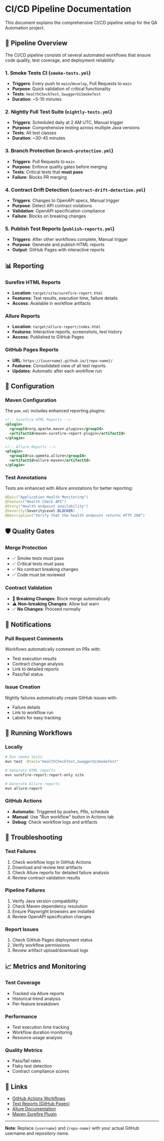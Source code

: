 # CI/CD Pipeline Documentation

This document explains the comprehensive CI/CD pipeline setup for the QA Automation project.

## 🚀 Pipeline Overview

The CI/CD pipeline consists of several automated workflows that ensure code quality, test coverage, and deployment reliability:

### 1. **Smoke Tests CI** (`smoke-tests.yml`)
- **Triggers**: Every push to `main`/`develop`, Pull Requests to `main`
- **Purpose**: Quick validation of critical functionality
- **Tests**: `HealthCheckTest`, `SwaggerUiSmokeTest`
- **Duration**: ~5-10 minutes

### 2. **Nightly Full Test Suite** (`nightly-tests.yml`)
- **Triggers**: Scheduled daily at 2 AM UTC, Manual trigger
- **Purpose**: Comprehensive testing across multiple Java versions
- **Tests**: All test classes
- **Duration**: ~30-45 minutes

### 3. **Branch Protection** (`branch-protection.yml`)
- **Triggers**: Pull Requests to `main`
- **Purpose**: Enforce quality gates before merging
- **Tests**: Critical tests that **must pass**
- **Failure**: Blocks PR merging

### 4. **Contract Drift Detection** (`contract-drift-detection.yml`)
- **Triggers**: Changes to OpenAPI specs, Manual trigger
- **Purpose**: Detect API contract violations
- **Validation**: OpenAPI specification compliance
- **Failure**: Blocks on breaking changes

### 5. **Publish Test Reports** (`publish-reports.yml`)
- **Triggers**: After other workflows complete, Manual trigger
- **Purpose**: Generate and publish HTML reports
- **Output**: GitHub Pages with interactive reports

## 📊 Reporting

### Surefire HTML Reports
- **Location**: `target/site/surefire-report.html`
- **Features**: Test results, execution time, failure details
- **Access**: Available in workflow artifacts

### Allure Reports
- **Location**: `target/allure-report/index.html`
- **Features**: Interactive reports, screenshots, test history
- **Access**: Published to GitHub Pages

### GitHub Pages Reports
- **URL**: `https://{username}.github.io/{repo-name}/`
- **Features**: Consolidated view of all test reports
- **Updates**: Automatic after each workflow run

## 🔧 Configuration

### Maven Configuration
The `pom.xml` includes enhanced reporting plugins:

```xml
<!-- Surefire HTML Reports -->
<plugin>
  <groupId>org.apache.maven.plugins</groupId>
  <artifactId>maven-surefire-report-plugin</artifactId>
</plugin>

<!-- Allure Reports -->
<plugin>
  <groupId>io.qameta.allure</groupId>
  <artifactId>allure-maven</artifactId>
</plugin>
```

### Test Annotations
Tests are enhanced with Allure annotations for better reporting:

```java
@Epic("Application Health Monitoring")
@Feature("Health Check API")
@Story("Health endpoint availability")
@Severity(SeverityLevel.BLOCKER)
@Description("Verify that the health endpoint returns HTTP 200")
```

## 🛡️ Quality Gates

### Merge Protection
- ✅ Smoke tests must pass
- ✅ Critical tests must pass
- ✅ No contract breaking changes
- ✅ Code must be reviewed

### Contract Validation
- 🚫 **Breaking Changes**: Block merge automatically
- ⚠️ **Non-breaking Changes**: Allow but warn
- ✅ **No Changes**: Proceed normally

## 📱 Notifications

### Pull Request Comments
Workflows automatically comment on PRs with:
- Test execution results
- Contract change analysis
- Link to detailed reports
- Pass/fail status

### Issue Creation
Nightly failures automatically create GitHub issues with:
- Failure details
- Link to workflow run
- Labels for easy tracking

## 🔄 Running Workflows

### Locally
```bash
# Run smoke tests
mvn test -Dtest="HealthCheckTest,SwaggerUiSmokeTest"

# Generate HTML reports
mvn surefire-report:report-only site

# Generate Allure reports
mvn allure:report
```

### GitHub Actions
- **Automatic**: Triggered by pushes, PRs, schedule
- **Manual**: Use "Run workflow" button in Actions tab
- **Debug**: Check workflow logs and artifacts

## 🚨 Troubleshooting

### Test Failures
1. Check workflow logs in GitHub Actions
2. Download and review test artifacts
3. Check Allure reports for detailed failure analysis
4. Review contract validation results

### Pipeline Failures
1. Verify Java version compatibility
2. Check Maven dependency resolution
3. Ensure Playwright browsers are installed
4. Review OpenAPI specification changes

### Report Issues
1. Check GitHub Pages deployment status
2. Verify workflow permissions
3. Review artifact upload/download logs

## 📈 Metrics and Monitoring

### Test Coverage
- Tracked via Allure reports
- Historical trend analysis
- Per-feature breakdown

### Performance
- Test execution time tracking
- Workflow duration monitoring
- Resource usage analysis

### Quality Metrics
- Pass/fail rates
- Flaky test detection
- Contract compliance scores

## 🔗 Links

- [GitHub Actions Workflows](../.github/workflows/)
- [Test Reports (GitHub Pages)](https://{username}.github.io/{repo-name}/)
- [Allure Documentation](https://docs.qameta.io/allure/)
- [Maven Surefire Plugin](https://maven.apache.org/surefire/maven-surefire-plugin/)

---

**Note**: Replace `{username}` and `{repo-name}` with your actual GitHub username and repository name.